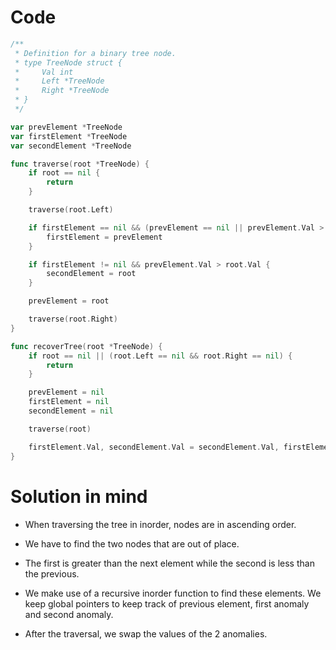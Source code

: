 Code
====

```go
/**
 * Definition for a binary tree node.
 * type TreeNode struct {
 *     Val int
 *     Left *TreeNode
 *     Right *TreeNode
 * }
 */

var prevElement *TreeNode
var firstElement *TreeNode
var secondElement *TreeNode

func traverse(root *TreeNode) {
	if root == nil {
		return
	}

	traverse(root.Left)

	if firstElement == nil && (prevElement == nil || prevElement.Val > root.Val) {
		firstElement = prevElement
	}

	if firstElement != nil && prevElement.Val > root.Val {
		secondElement = root
	}

	prevElement = root

	traverse(root.Right)
}

func recoverTree(root *TreeNode) {
	if root == nil || (root.Left == nil && root.Right == nil) {
		return
	}

	prevElement = nil
	firstElement = nil
	secondElement = nil

	traverse(root)

	firstElement.Val, secondElement.Val = secondElement.Val, firstElement.Val
}
```

Solution in mind
================

-	When traversing the tree in inorder, nodes are in ascending order.

-	We have to find the two nodes that are out of place.

-	The first is greater than the next element while the second is less than the previous.

-	We make use of a recursive inorder function to find these elements. We keep global pointers to keep track of previous element, first anomaly and second anomaly.

-	After the traversal, we swap the values of the 2 anomalies.
